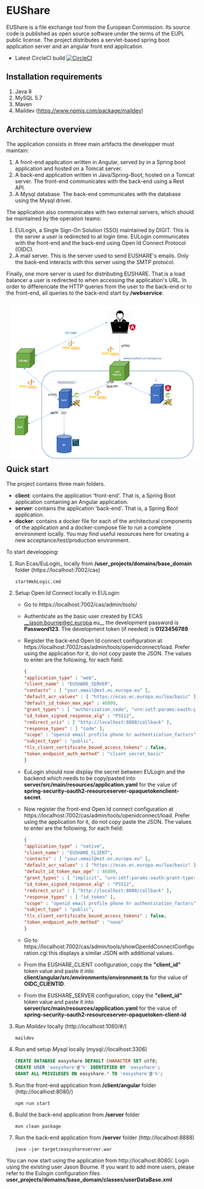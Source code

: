 # EUShare
EUShare is a file exchange tool from the European Commission. Its source code is published as open source software under the terms of the EUPL public license.
The project distributes a servlet-based spring boot application server and an angular front end application.

* Latest CircleCI build [![CircleCI](https://circleci.com/gh/CIRCABC/EUShare/tree/develop.svg?style=svg)](https://circleci.com/gh/CIRCABC/EasyShare/tree/develop)

## Installation requirements
1. Java 8
1. MySQL 5.7
1. Maven
1. Maildev (https://www.npmjs.com/package/maildev)

## Architecture overview
The application consists in three main artifacts the developper must maintain:
1. A front-end application written in Angular, served by in a Spring boot application and hosted on a Tomcat server.
1. A back-end application written in Java/Spring-Boot, hosted on a Tomcat server. The front-end communicates with the back-end using a Rest API.
1. A Mysql database. The back-end communicates with the database using the Mysql driver.

The application also communicates with two external servers, which should be maintained by the operation teams:
1. EULogin, a Single Sign-On Solution (SSO) maintained by DIGIT. This is the server a user is redirected to at login time. EULogin communicates with the front-end and the back-end using Open Id Connect Protocol (OIDC).
1. A mail server. This is the server used to send EUSHARE's emails. Only the back-end interacts with this server using the SMTP protocol.

Finally, one more server is used for distributing EUSHARE. That is a load balancer a user is redirected to when accessing the application's URL. In order to differenciate the HTTP queries from the user to the back-end or to the front-end, all queries to the back-end start by __/webservice__.

<img src="architecture.png"
     alt="Markdown Monster icon"
     style="float: left; margin: 10px;" />

## Quick start
The project contains three main folders. 
- __client__: contains the application 'front-end'. That is, a Spring Boot application containing an Angular application. 
- __server__: contains the application 'back-end'. That is, a Spring Boot application.
- __docker__: contains a docker file for each of the architectural components of the application and a docker-compose file to run a complete environment locally. You may find useful resources here for creating a new acceptance/test/production environment.

To start developping:
1. Run Ecas/EuLogin_ locally from __/user_projects/domains/base_domain__ folder (https://localhost:7002/cas) 
    ``` batch
    startWebLogic.cmd
    ```
    
1. Setup Open Id Connect locally in EULogin:
    - Go to https://localhost:7002/cas/admin/tools/
    - Authenticate as the basic user created by ECAS __jason.bourne@ec.europa.eu__ the development password is __Password123__. The development token (if needed) is __0123456789__.
    
    - Register the back-end Open Id connect configuration at https://localhost:7002/cas/admin/tools/openidconnect/load. Prefer using the application for it, do not copy paste the JSON. The values to enter are the following, for each field:
        ``` json
        {
        "application_type" : "web",
        "client_name" : "EUSHARE_SERVER",
        "contacts" : [ "your.email@ext.ec.europa.eu" ],
        "default_acr_values" : [ "https://ecas.ec.europa.eu/loa/basic" ],
        "default_id_token_max_age" : 46800,
        "grant_types" : [ "authorization_code", "urn:ietf:params:oauth:grant-type:token-exchange" ],
        "id_token_signed_response_alg" : "PS512",
        "redirect_uris" : [ "http://localhost:8888/callback" ],
        "response_types" : [ "code" ],
        "scope" : "openid email profile phone hr authentication_factors",
        "subject_type" : "public",
        "tls_client_certificate_bound_access_tokens" : false,
        "token_endpoint_auth_method" : "client_secret_basic"
        }
        ```
    - EuLogin should now display the secret between EULogin and the backend which needs to be copy/pasted into __server/src/main/resources/application.yaml__ for the value of __spring-security-oauth2-resourceserver-opaquetokenclient-secret__.

    - Now register the front-end Open Id connect configuration at https://localhost:7002/cas/admin/tools/openidconnect/load. Prefer using the application for it, do not copy paste the JSON. The values to enter are the following, for each field:
        ``` json
        {
        "application_type" : "native",
        "client_name" : "EUSHARE_CLIENT",
        "contacts" : [ "your.email@ext.ec.europa.eu" ],
        "default_acr_values" : [ "https://ecas.ec.europa.eu/loa/basic" ],
        "default_id_token_max_age" : 46800,
        "grant_types" : [ "implicit", "urn:ietf:params:oauth:grant-type:jwt-bearer" ],
        "id_token_signed_response_alg" : "PS512",
        "redirect_uris" : [ "http://localhost:8080/callback" ],
        "response_types" : [ "id_token" ],
        "scope" : "openid email profile phone hr authentication_factors",
        "subject_type" : "public",
        "tls_client_certificate_bound_access_tokens" : false,
        "token_endpoint_auth_method" : "none"
        }
    - Go to https://localhost:7002/cas/admin/tools/showOpenIdConnectConfiguration.cgi this displays a similar JSON with additional values.
    - From the EUSHARE_CLIENT configuration, copy the __"client_id"__ token value and paste it into __client/angular/src/environments/environment.ts__  for the value of __OIDC_CLIENTID__.
    - From the EUSHARE_SERVER configuration, copy the __"client_id"__ token value and paste it into __server/src/main/resources/application.yaml__ for the value of __spring-security-oauth2-resourceserver-opaquetoken-client-id__
1. Run _Maildev_ locally (http://localhost:1080/#/)
    ``` batch
    maildev
    ```
1. Run and setup _Mysql_ locally (mysql://localhost:3306)
    ``` sql 
    CREATE DATABASE easyshare DEFAULT CHARACTER SET utf8;
    CREATE USER 'easyshare'@'%' IDENTIFIED BY 'easyshare';
    GRANT ALL PRIVILEGES ON easyshare.* TO 'easyshare'@'%';
    ```

1. Run the front-end application from __/client/angular__ folder (http://localhost:8080/)
    ``` batch
    npm run start
    ```
1. Build the back-end application from __/server__ folder
     ``` batch
    mvn clean package
    ```
1. Run the back-end application from __/server__ folder (http://localhost:8888)
     ``` batch
    java -jar target/easyshareserver.war
    ```

You can now start using the application from http://localhost:8080/. Login using the existing user Jason Bourne. If you want to add more users, please refer to the Eulogin configuration files __user_projects/domains/base_domain/classes/userDataBase.xml__
